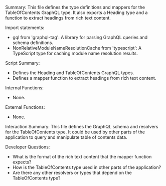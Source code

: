 Summary:
This file defines the type definitions and mappers for the TableOfContents GraphQL type. It also exports a Heading type and a function to extract headings from rich text content.

Import statements:
- gql from 'graphql-tag': A library for parsing GraphQL queries and schema definitions.
- NonRelativeModuleNameResolutionCache from 'typescript': A TypeScript type for caching module name resolution results.

Script Summary:
- Defines the Heading and TableOfContents GraphQL types.
- Defines a mapper function to extract headings from rich text content.

Internal Functions:
- None.

External Functions:
- None.

Interaction Summary:
This file defines the GraphQL schema and resolvers for the TableOfContents type. It could be used by other parts of the application to query and manipulate table of contents data.

Developer Questions:
- What is the format of the rich text content that the mapper function expects?
- How is the TableOfContents type used in other parts of the application?
- Are there any other resolvers or types that depend on the TableOfContents type?